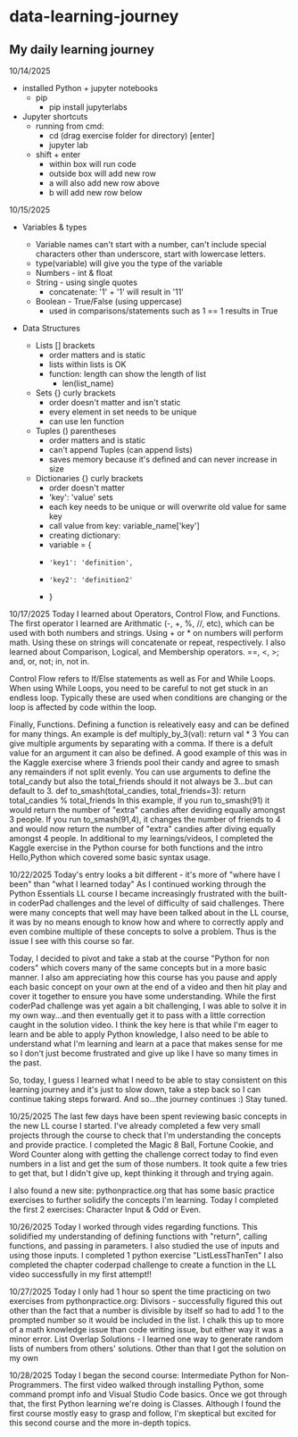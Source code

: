 # data-learning-journey

## My daily learning journey

10/14/2025
 - installed Python + jupyter notebooks
   - pip
     - pip install jupyterlabs
 - Jupyter shortcuts
   - running from cmd:
     - cd (drag exercise folder for directory) [enter]
     - jupyter lab
   - shift + enter
     - within box will run code
     - outside box will add new row
     - a will also add new row above
     - b will add new row below

10/15/2025
  - Variables & types
    - Variable names can't start with a number, can't include special characters other than underscore, start with lowercase letters.
    * type(variable) will give you the type of the variable

    - Numbers - int & float
    - String - using single quotes
      - concatenate: '1' + '1' will result in '11'
    - Boolean - True/False (using uppercase)
      - used in comparisons/statements such as 1 == 1 results in True
      
  - Data Structures
    - Lists [] brackets
      - order matters and is static
      - lists within lists is OK
      - function: length can show the length of list
        - len(list_name)
    - Sets {} curly brackets
      - order doesn't matter and isn't static
      - every element in set needs to be unique
      - can use len function
    - Tuples () parentheses
      - order matters and is static
      - can't append Tuples (can append lists)
      - saves memory because it's defined and can never increase in size
    - Dictionaries {} curly brackets
      - order doesn't matter
      - 'key': 'value' sets
      - each key needs to be unique or will overwrite old value for same key
      - call value from key: variable_name['key']
      - creating dictionary:
      -   variable = {
      -     'key1': 'definition',
      -     'key2': 'definition2'
      -   }

10/17/2025
 Today I learned about Operators, Control Flow, and Functions.
 The first operator I learned are Arithmatic (-, +, %, //, etc), which can be used with both numbers and strings.
  Using + or * on numbers will perform math. Using these on strings will concatenate or repeat, respectively. 
 I also learned about Comparison, Logical, and Membership operators. ==, <, >; and, or, not; in, not in.

 Control Flow refers to If/Else statements as well as For and While Loops. 
  When using While Loops, you need to be careful to not get stuck in an endless loop. Typically these are used when conditions are changing or the loop is affected by code within the loop. 

 Finally, Functions. 
  Defining a function is releatively easy and can be defined for many things. 
   An example is 
     def multiply_by_3(val):
      return val * 3
   You can give multiple arguments by separating with a comma. If there is a defult value for an argument it can also be defined.
    A good example of this was in the Kaggle exercise where 3 friends pool their candy and agree to smash any remainders if not split evenly. You can use arguments to define the total_candy but also the total_friends should it not always be 3...but can default to 3.
     def to_smash(total_candies, total_friends=3):
      return total_candies % total_friends
    In this example, if you run to_smash(91) it would return the number of "extra" candies after deviding equally amongst 3 people. 
    If you run to_smash(91,4), it changes the number of friends to 4 and would now return the number of "extra" candies after diving equally amongst 4 people.
In additional to my learnings/videos, I completed the Kaggle exercise in the Python course for both functions and the intro Hello,Python which covered some basic syntax usage.

10/22/2025
Today's entry looks a bit different - it's more of "where have I been" than "what I learned today"
As I continued working through the Python Essentials LL course I became increasingly frustrated with the built-in coderPad challenges and the level of difficulty of said challenges. There were many concepts that well may have been talked about in the LL course, it was by no means enough to know how and where to correctly apply and even combine multiple of these concepts to solve a problem. Thus is the issue I see with this course so far. 

Today, I decided to pivot and take a stab at the course "Python for non coders" which covers many of the same concepts but in a more basic manner. I also am appreciating how this course has you pause and apply each basic concept on your own at the end of a video and then hit play and cover it together to ensure you have some understanding. While the first coderPad challenge was yet again a bit challenging, I was able to solve it in my own way...and then eventually get it to pass with a little correction caught in the solution video. I think the key here is that while I'm eager to learn and be able to apply Python knowledge, I also need to be able to understand what I'm learning and learn at a pace that makes sense for me so I don't just become frustrated and give up like I have so many times in the past. 

So, today, I guess I learned what I need to be able to stay consistent on this learning journey and it's just to slow down, take a step back so I can continue taking steps forward. And so...the journey continues :) Stay tuned.

10/25/2025
The last few days have been spent reviewing basic concepts in the new LL course I started. I've already completed a few very small projects through the course to check that I'm understanding the concepts and provide practice. I completed the Magic 8 Ball, Fortune Cookie, and Word Counter along with getting the challenge correct today to find even numbers in a list and get the sum of those numbers. It took quite a few tries to get that, but I didn't give up, kept thinking it through and trying again. 

I also found a new site: pythonpractice.org that has some basic practice exercises to further solidify the concepts I'm learning. 
Today I completed the first 2 exercises: Character Input & Odd or Even.

10/26/2025
Today I worked through vides regarding functions. 
This solidified my understanding of defining functions with "return", calling functions, and passing in parameters. 
I also studied the use of inputs and using those inputs.
I completed 1 python exercise "ListLessThanTen"
I also completed the chapter coderpad challenge to create a function in the LL video successfully in my first attempt!!

10/27/2025
Today I only had 1 hour so spent the time practicing on two exercises from pythonpractice.org:
Divisors - successfully figured this out other than the fact that a number is divisible by itself so had to add 1 to the prompted number so it would be included in the list. I chalk this up to more of a math knowledge issue than code writing issue, but either way it was a minor error.
List Overlap Solutions - I learned one way to generate random lists of numbers from others' solutions. Other than that I got the solution on my own

10/28/2025
Today I began the second course: Intermediate Python for Non-Programmers. 
The first video walked through installing Python, some command prompt info and Visual Studio Code basics. 
Once we got through that, the first Python learning we're doing is Classes. Although I found the first course mostly easy to grasp and follow, I'm skeptical but excited for this second course and the more in-depth topics.